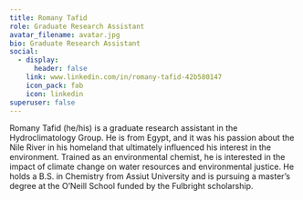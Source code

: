 ```yaml
---
title: Romany Tafid
role: Graduate Research Assistant
avatar_filename: avatar.jpg
bio: Graduate Research Assistant
social:
  - display:
      header: false
    link: www.linkedin.com/in/romany-tafid-42b580147
    icon_pack: fab
    icon: linkedin
superuser: false
---
```

Romany Tafid (he/his) is a graduate research assistant in the Hydroclimatology Group. He is from Egypt, and it was his passion about the Nile River in his homeland that ultimately influenced his interest in the environment. Trained as an environmental chemist, he is interested in the impact of climate change on water resources and environmental justice. He holds a B.S. in Chemistry from Assiut University and is pursuing a master’s degree at the O’Neill School funded by the Fulbright scholarship.